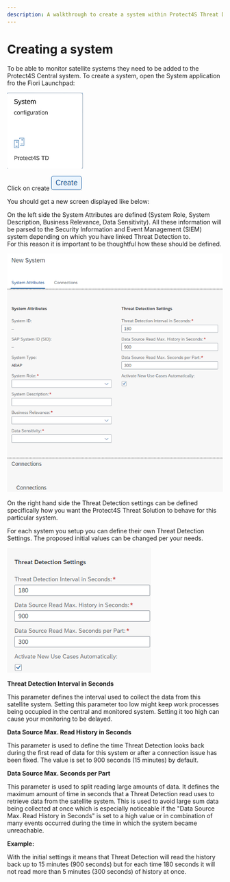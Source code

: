 ```yaml
---
description: A walkthrough to create a system within Protect4S Threat Detection
---
```


# Creating a system

To be able to monitor satellite systems they need to be added to the Protect4S Central system. To create a system, open the System application fro the Fiori Launchpad:

![](<../../../../.gitbook/assets/image (68).png>)

Click on create ![](<../../../../.gitbook/assets/image (71) (1).png>)

You should get a new screen displayed like below:

On the left side the System Attributes are defined (System Role, System Description, Business Relevance, Data Sensitivity). All these information will be parsed to the Security Information and Event Management (SIEM) system depending on which you have linked Threat Detection to.\
For this reason it is important to be thoughtful how these should be defined.

![Configuring a new system](<../../../../.gitbook/assets/image (61) (1) (1) (1).png>)

On the right hand side the Threat Detection settings can be defined specifically how you want the Protect4S Threat Solution to behave for this particular system.

For each system you setup you can define their own Threat Detection Settings. The proposed initial values can be changed per your needs.

![Threat Detection Settings](<../../../../.gitbook/assets/image (42).png>)

**Threat Detection Interval in Seconds**

This parameter defines the interval used to collect the data from this satellite system. Setting this parameter too low might keep work processes being occupied in the central and monitored system. Setting it too high can cause your monitoring to be delayed.

**Data Source Max. Read History in Seconds**

This parameter is used to define the time Threat Detection looks back during the first read of data for this system or after a connection issue has been fixed. The value is set to 900 seconds (15 minutes) by default.

**Data Source Max. Seconds per Part**

This parameter is used to split reading large amounts of data. It defines the maximum amount of time in seconds that a Threat Detection read uses to retrieve data from the satellite system. This is used to avoid large sum data being collected at once which is especially noticeable if the "Data Source Max. Read History in Seconds" is set to a high value or in combination of many events occurred during the time in which the system became unreachable.

**Example:**

With the initial settings it means that Threat Detection will read the history back up to 15 minutes (900 seconds) but for each time 180 seconds it will not read more than 5 minutes (300 seconds) of history at once.
